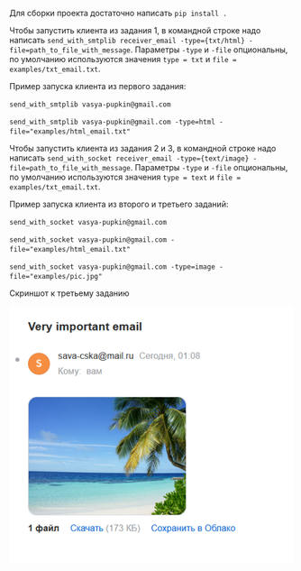 Для сборки проекта достаточно написать `pip install .`

Чтобы запустить клиента из задания 1, в командной строке надо написать `send_with_smtplib receiver_email -type={txt/html} -file=path_to_file_with_message`. Параметры `-type` и `-file` опциональны, по умолчанию используются значения `type = txt` и `file = examples/txt_email.txt`.

Пример запуска клиента из первого задания:

`send_with_smtplib vasya-pupkin@gmail.com`

`send_with_smtplib vasya-pupkin@gmail.com -type=html -file="examples/html_email.txt"`

Чтобы запустить клиента из задания 2 и 3, в командной строке надо написать `send_with_socket receiver_email -type={text/image} -file=path_to_file_with_message`. Параметры `-type` и `-file` опциональны, по умолчанию используются значения `type = text` и `file = examples/txt_email.txt`.

Пример запуска клиента из второго и третьего заданий:

`send_with_socket vasya-pupkin@gmail.com`

`send_with_socket vasya-pupkin@gmail.com -file="examples/html_email.txt"`

`send_with_socket vasya-pupkin@gmail.com -type=image -file="examples/pic.jpg"`

Скриншот к третьему заданию

![Beach](./attachments/task3.png "Beach")